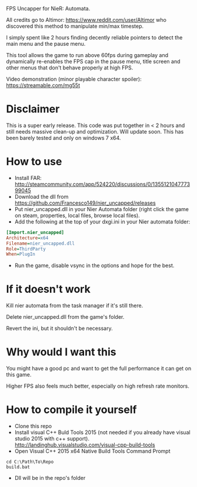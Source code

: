 FPS Uncapper for NieR: Automata.

All credits go to Altimor:
https://www.reddit.com/user/Altimor who discovered this method to
manipulate min/max timestep.

I simply spent like 2 hours finding decently reliable pointers to
detect the main menu and the pause menu.

This tool allows the game to run above 60fps during gameplay and
dynamically re-enables the FPS cap in the pause menu, title screen
and other menus that don't behave properly at high FPS.

Video demonstration (minor playable character spoiler):
https://streamable.com/mg55t

# Disclaimer

This is a super early release.
This code was put together in < 2 hours and still needs massive
clean-up and optimization. Will update soon. This has been barely
tested and only on windows 7 x64.

# How to use
* Install FAR: http://steamcommunity.com/app/524220/discussions/0/135512104777399045
* Download the dll from https://github.com/Francesco149/nier_uncapped/releases
* Put nier_uncapped.dll in your Nier Automata folder (right click
  the game on steam, properties, local files, browse local files).
* Add the following at the top of your dxgi.ini in your Nier
  automata folder:
  
```ini
[Import.nier_uncapped]
Architecture=x64
Filename=nier_uncapped.dll
Role=ThirdParty
When=PlugIn
```

* Run the game, disable vsync in the options and hope for the best.

# If it doesn't work
Kill nier automata from the task manager if it's still there.

Delete nier_uncapped.dll from the game's folder.

Revert the ini, but it shouldn't be necessary.

# Why would I want this
You might have a good pc and want to get the full performance it
can get on this game.

Higher FPS also feels much better, especially on high refresh rate
monitors.

# How to compile it yourself
* Clone this repo
* Install visual C++ Buld Tools 2015 (not needed if you already
  have visual studio 2015 with c++ support).
  http://landinghub.visualstudio.com/visual-cpp-build-tools
* Open Visual C++ 2015 x64 Native Build Tools Command Prompt

```
cd C:\Path\To\Repo
build.bat
```

* Dll will be in the repo's folder